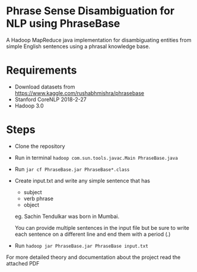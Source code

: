 # Phrase Sense Disambiguation for NLP using PhraseBase
A Hadoop MapReduce java implementation for disambiguating entities from simple English sentences using a phrasal knowledge base.


# Requirements
- Download datasets from https://www.kaggle.com/rushabhmishra/phrasebase
- Stanford CoreNLP 2018-2-27
- Hadoop 3.0

# Steps
- Clone the repository
- Run in terminal
  ``` hadoop com.sun.tools.javac.Main PhraseBase.java ```
- Run
  ``` jar cf PhraseBase.jar PhraseBase*.class ```
- Create input.txt and write any simple sentence that has
  - subject
  - verb phrase 
  - object
 
   eg. Sachin Tendulkar was born in Mumbai.

   You can provide multiple sentences in the input file but be sure to write each sentence on a different line 
   and end them with a period (.)
- Run
  ``` hadoop jar PhraseBase.jar PhraseBase input.txt ```
  

For more detailed theory and documentation about the project read the attached PDF

